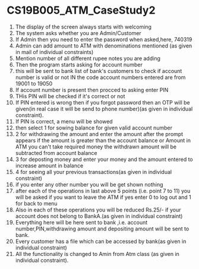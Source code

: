 # CS19B005_ATM_CaseStudy2
1.  The display of the screen always starts with welcoming 
2.  The system asks whether you are Admin/Customer
3.  If Admin then you need to enter the password when asked,here, 740319
4.  Admin can add amount to ATM with denominations mentioned (as given in mail of individual constraints)
5.  Mention number of all different rupee notes you are adding
6.  Then the program starts asking for account number 
7.  this will be sent to bank list of bank's customers to check if account number is valid or not    IN the code account numbers entered are from 19001 to 19050
8.  If account number is present then procced to asking enter PIN
9.  THis PIN will be checked if it's correct or not
10. If PIN entered is wrong then if you forgot password then an OTP will be given(in real case it will be send to phone number)(as given in individual constraint).
11. If PIN is correct, a menu will be showed 
12. then select 1 for sowing balance for given valid account number
13. 2 for withdrawing the amount and enter the amount after the prompt appears if the amount is greater than the account balance  or Amount in ATM you can't take required money        the withdrawn amount will be subtracted from account balance
14. 3 for deposting money  and enter your money and the amount entered to increase amount in balance 
15. 4 for seeing all your previous transactions(as given in individual constraint)
16. if you enter any other number you will be get shown nothing 
17. after each of the operations in last above 5 points (i.e. point 7 to 11) you will be asked if you want to leave the ATM if  yes enter 0 to log out and 1 for back to menu
18. Also in each of these operations you will be reduced Rs.25/- if your account does not belong to BankA.(as given in individual constraint)
19. Everything here will be here sent to bank ,i.e. account number,PIN,withdrawing amount and depositing amount will be sent to bank. 
20. Every customer has a file which can be accessed by bank(as given in individual constraint)
21. All the functionality is changed to Amin from Atm class (as given in individual constraint). 

